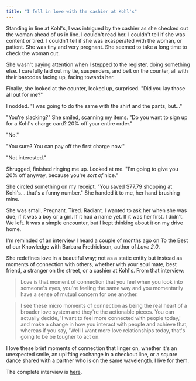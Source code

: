 ```yaml
---
title: "I fell in love with the cashier at Kohl's"
---
```

Standing in line at Kohl's, I was intrigued by the cashier as she checked out the woman ahead of us in line. I couldn't read her. I couldn't tell if she was content or tired. I couldn't tell if she was exasperated with the woman, or patient. She was tiny and very pregnant. She seemed to take a long time to check the woman out. 

She wasn't paying attention when I stepped to the register, doing something else. I carefully laid out my tie, suspenders, and belt on the counter, all with their barcodes facing up, facing towards her.

Finally, she looked at the counter, looked up, surprised. "Did you lay those all out for me?"

I nodded. "I was going to do the same with the shirt and the pants, but..."

"You're slacking?" She smiled, scanning my items. "Do you want to sign up for a Kohl's charge card? 20% off your entire order."

"No."

"You sure? You can pay off the first charge now."

"Not interested."

Shrugged, finished ringing me up. Looked at me. "I'm going to give you 20% off anyway, because you're *sort of* nice."

She circled something on my receipt. "You saved $77.79 shopping at Kohl's....that's a funny number." She handed it to me, her hand brushing mine.

She was small. Pregnant. Tired. Radiant. I wanted to ask her when she was due; if it was a boy or a girl. If it had a name yet. If it was her first. I didn't. We left. It was a simple encounter, but I kept thinking about it on my drive home.

I'm reminded of an interview I heard a couple of months ago on To the Best of our Knowledge with Barbara Fredrickson, author of *Love 2.0*. 

She redefines love in a beautiful way; not as a static entity but instead as moments of connection with others, whether with your soul mate, best friend, a stranger on the street, or a cashier at Kohl's. From that interview:

> Love is that moment of connection that you feel when you look into someone's eyes, you're feeling the same way and you momentarily have a sense of mutual concern for one another.

>I see these micro moments of connection as being the real heart of a broader love system and they're the actionable pieces.  You can actually decide, 'I want to feel more connected with people today,' and make a change in how you interact with people and achieve that, whereas if you say, 'Well I want more love relationships today, that's going to be be tougher to act on.

I love these brief moments of connection that linger on, whether it's an unexpected smile, an uplifting exchange in a checkout line, or a square dance shared with a partner who is on the same wavelength. I live for them.

The complete interview is [here](http://www.ttbook.org/book/transcript/transcript-love-20-barbara-fredrickson).
